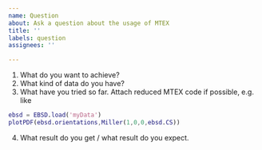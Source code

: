 ```yaml
---
name: Question
about: Ask a question about the usage of MTEX
title: ''
labels: question
assignees: ''

---
```


<!--
 - Please search for issues that matches the one you want to file.
 - Please be as verbose as possible. 
 - Try to address the following questions.
-->

1. What do you want to achieve?
2. What kind of data do you have?
3. What have you tried so far. Attach reduced MTEX code if possible, e.g. like
```matlab
ebsd = EBSD.load('myData')
plotPDF(ebsd.orientations,Miller(1,0,0,ebsd.CS))
```
4. What result do you get / what result do you expect.
